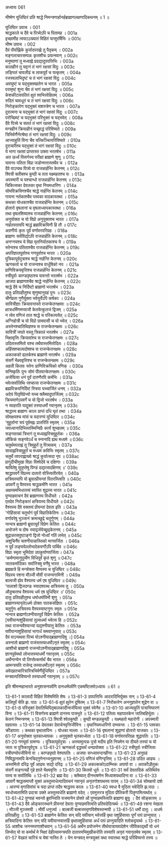 अध्यायः 061

भीष्मेण युधिष्ठिरं प्रति श्राद्धे निमन्त्रणार्हानर्हब्राह्मणलक्षणादिकथनम् ॥ 1 ॥
	
युधिष्ठिर उवाच ।	001  
श्राद्धकाले च दैवे च पित्र्येऽपि च पितामह ।	001a  
इच्छामीह त्वयाऽऽख्यातं विहितं यत्सुरर्षिभिः ॥	001c  
भीष्म उवाच ।	002  
दैवं पौर्वाह्णिके कुर्यादपराह्णे तु पैतृकम् ।	002a  
मङ्गलाचारसम्पन्नः कृतशौचः प्रयत्नवान् ॥	002c  
मनुष्याणां तु मध्याह्ने प्रदद्यादुपपत्तिभिः ।	003a  
कालहीनं तु यद्दानं तं भागं रक्षसां विदुः ॥	003c  
लङ्घितं चावलीढं च लाकपूर्वं च यत्कृतम् ।	004a  
रजस्वलाभिदृष्टं च तं भागं रक्षसां विदुः ॥	004c  
अवघुष्टं च यद्भुक्तमव्रतेन च भारत ।	005a  
परामृष्टं शुना चैव तं भागं रक्षसां विदुः ॥	005c  
केशकीटावपतितं क्षुतं श्वभिरवेक्षितम् ।	006a  
रुदितं चावधूतं च तं भागं रक्षसां विदुः ॥	006c  
निरोङ्कारेण यद्भुक्तं सशस्त्रेण च भारत ।	007a  
दुरात्मना च यद्भुक्तं तं भागं रक्षसां विदुः ॥	007c  
परोच्छिष्टं च यद्भुक्तं परिभुक्तं च यद्भवेत् ।	008a  
दैवे पित्र्ये च सततं तं भागं रक्षसां विदुः ॥	008c  
मन्त्रहीनं क्रियाहीनं यच्छ्राद्धं परिविष्यते ।	009a  
त्रिभिर्वर्णैर्नरश्रेष्ठ तं भागं रक्षसां विदुः ॥	009c  
आज्याहुतिं विना चैव यत्किञ्चित्परिविष्यते ।	010a  
दुराचारैश्च यद्भुक्तं तं भागं रक्षसां विदुः ॥	010c  
ये भागा रक्षसां प्राप्तास्त उक्ता भरतर्षभ ।	011a  
अत ऊर्ध्वं विसर्गस्य परीक्षां ब्राह्मणे शृणु ॥	011c  
यावन्तः पतिता विप्रा जडोन्मत्तास्तथैव च ।	012a  
दैवे वाऽप्यथ पित्र्ये वा राजन्नार्हन्ति केतनम् ॥	012c  
श्वित्री क्लीबश्च कुष्ठी च तता यक्ष्महतश्च यः ।	013a  
अपस्मारी च यश्चान्धो राजन्नार्हन्ति केतनम् ॥	013c  
चिकित्सका देवलका वृथा नियमधारिणः ।	014a  
सोमविक्रयिणश्चैव श्राद्धे नार्हन्ति केतनम् ॥	014c  
गायना नर्तकाश्चैव प्लवका वादकास्तथा ।	015a  
कथका योधकाश्चैव राजन्नार्हन्ति केतनम् ॥	015c  
होतारो वृषलानां च वृषलाध्यापकास्तथा ।	016a  
तथा वृषलशिष्याश्च राजन्नार्हन्ति केतनम् ॥	016c  
अनुयोक्ता च यो विप्रो अनुयुक्तश्च भारत ।	017a  
नार्हतस्तावपि श्राद्धं ब्रह्मविक्रयिणौ हि तौ ॥	017c  
अग्रणीर्यः कृतः पूर्वं वर्णावरपरिग्रहः ।	018a  
ब्राह्मणः सर्वविद्योऽपि राजन्नार्हति केतनम् ॥	018c  
अनग्नयश्च ये विप्रा मृतनिर्यातकाश्च ये ।	019a  
स्तेनाश्च पतिताश्चैव राजन्नार्हन्ति केतनम् ॥	019c  
अपरिज्ञातपूर्वाश्च गणपूर्वाश्च भारत ।	020a  
पुत्रिकापूर्वपुत्राश्च श्राद्धे नार्हन्ति केतनम् ॥	020c  
ऋणकर्ता च यो राजन्यश्च वार्धुषिको नरः ।	021a  
प्राणिविक्रयवृत्तिश्च राजन्नार्हन्ति केतनम् ॥	021c  
स्त्रीपूर्वाः काण्डपृष्ठाश्च यावन्तो भरतर्षभ ।	022a  
आजपा ब्राह्मणाश्चैव श्राद्धे नार्हन्ति केतनम् ॥	022c  
श्राद्धे दैवे च निर्दिष्टो ब्राह्मणो भरतर्षभ ।	023a  
दातुः प्रतिग्रहीतुश्च शृणुष्वानुग्रहं पुनः ॥	023c  
चीर्णव्रता गुणैर्युक्ता भवेयुर्येऽपि कर्षकाः ।	024a  
सावित्रीज्ञाः क्रियावन्तस्ते राजन्केतनक्षमाः ॥	024c  
क्षात्रधर्मिणमप्याजौ केतयेत्कुलजं द्विजम् ।	025a  
न त्वेव वणिजं तात श्राद्धे च परिकल्पयेत् ॥	025c  
अग्निहोत्री च यो विप्रो ग्रामवासी च यो भवेत् ।	026a  
अस्तेनश्चातिथिज्ञश्च स राजन्केतनक्षमः ॥	026c  
सावित्रीं जपते यस्तु त्रिकालं भरतर्षभ ।	027a  
भिक्षावृत्तिः क्रियावांश्च स राजन्केतनक्षमः ॥	027c  
उदितास्तमितो यश्च तथैवास्तमितोदितः ।	028a  
अहिंस्रश्चाल्पदोषश्च स राजन्केतनक्षमः ॥	028c  
अकल्कको ह्यतर्कश्च ब्राह्मणो भरतर्षभ ।	029a  
संसर्गे भैक्ष्यवृत्तिश्च स राजन्केतनक्षमः ॥	029c  
अव्रती कितवः स्तेनः प्राणिविक्रयिको वणिक् ।	030a  
सनिष्कृतिः पुनः सोमं पीतवान्केतनक्षमः ॥	030c  
अर्जयित्वा धनं पूर्वं दारुणैरपि कर्मभिः ।	031a  
भवेत्सर्वातिथिः पश्चात्स राजन्केतनक्षमः ॥	031c  
ब्रह्मविक्रयनिर्दिष्टं स्त्रिया यच्चार्जितं धनम् ।	032a  
अदेयं पितृविप्रेभ्यो यच्च क्लैब्यादुपार्जितम् ॥	032c  
क्रियमाणेऽपवर्गे च यो द्विजो भरतर्षभ ।	033a  
न व्याहरति यद्युक्तं तस्याधर्मो गवानृतम् ॥	033c  
श्राद्धस्य ब्राह्मणः कालः प्राप्तं दधि घृतं तथा ।	034a  
सोमक्षयश्च मांसं च यदारण्यं युधिष्ठिर ॥	034c  
\'मुहूर्तानां त्रयं पूर्वमह्नः प्रातरिति स्मृतम् ।	035a  
जपध्यानादिभिस्तस्मिन्विप्रैः कार्यं शुभव्रतम् ॥	035c  
सङ्गवाख्यं त्रिभागं तु मध्याह्नस्त्रिमुहूर्तकः ।	036a  
लौकिकं सङ्गवेऽर्धं च स्नानादि ह्यथ मध्यमे ॥	036c  
चतुर्थमपराह्णं तु त्रिमुहूर्तं तु पित्र्यकम् ।	037a  
सायाह्नस्त्रिमुहूर्तं च मध्यमं कविभिः स्मृतम् ॥	037c  
चतुर्थे त्वपराह्णाख्ये श्राद्धं कुर्यात्सदा नृप ॥	038ac  
प्रागुदीचीमुखा विप्राः विश्वेदेवे च दक्षिणाः ।	039a  
श्रावितेषु सुतृप्तेषु पिण्डं दद्यात्सदक्षिणम् ॥\'	039c  
श्राद्धापवर्गे विप्रस्य दातारो वोस्त्वितीरयेत् ।	040a  
क्षत्रियस्यापि यो ब्रूयात्प्रीयन्तां पितरस्त्विति ॥	040c  
अपवर्गे तु वैश्यस्य श्राद्धकर्मणि भारत ।	041a  
अक्षय्यमभिधातव्यं स्वस्ति शूद्रस्य भारत ॥	041c  
पुण्याहवाचनं दैवं ब्राह्मणस्य विधीयते ।	042a  
एतदेव निरोङ्कारं क्षत्रियस्य विधीयते ॥	042c  
वैश्यस्य दैवे वक्तव्यं प्रीयन्तां देवता इति ।	043a  
\'गोहिंसायां चतुर्भागं पूर्वं विप्रातिकेतिनः ॥	043c  
वर्णावरेषु भुञ्जानं क्रमाच्छूद्रे चतुर्गुणम् ।	044a  
नान्यत्र ब्राह्मणो ब्रूयात्पूर्वं विप्रेण केतितः ॥	044c  
अभोजने च दोषः स्याद्वर्जयेच्छूद्रकेतनम् ।	045a  
शूद्रान्नरसपुष्टाङ्गो द्विजो नोर्ध्वां गतिं लभेत् ॥	045c  
अशुचिर्नैव चाश्नीयान्नास्तिको मानवर्जितः ।	046a  
न पूर्वं लङ्घयेल्लोभादेकवर्णोऽपि पार्थिव ॥	046c  
विप्राः स्मृता भूमिदेवा उपकुर्वाणवर्जिताः।	047a  
\'कर्मणामानुपूर्व्येण विधिपूर्वं कृतं शृणु ॥	047c  
जातकर्मादिकाः सर्वास्त्रिषु वर्णेषु भारत ।	048a  
ब्रह्मक्षत्रे हि मन्त्रोक्ता वैश्यस्य च युधिष्ठिर ॥	048c  
विप्रस्य रशना मौञ्जी मौर्वी राजन्यगामिनी ।	049a  
बाल्वजी ह्येव वैश्यस्य धर्म एष युधिष्ठिर ॥	049c  
\'पालाशो द्विजदण्डः स्यादश्वत्थः क्षत्रियस्य तु ।	050a  
औदुम्बरश्च वैश्यस्य धर्म एष युधिष्ठिर ॥\'	050c  
दातुः प्रतिग्रहीतुश्च धर्माधर्माविमौ शृणु ।	051a  
ब्राह्मणस्यानृतेऽधर्मः प्रोक्तः पातकसंज्ञितः ।	051c  
चतुर्गुणः क्षत्रियस्य वैश्यस्याष्टगुणः स्मृतः ॥	051e  
नान्यत्र ब्राह्मणोऽश्नीयात्पूर्वं विप्रेण केतितः ।	052a  
[यवीयान्पशुहिंसायां तुल्यधर्मा भवेत्स हि ॥	052c  
तथा राजन्यवैश्याभ्यां यद्यश्नीयात्तु केतितः ।	053a  
यवीयान्पशुहिंसायां भागार्धं समवाप्नुयात् ॥	053c  
दैवं वाऽप्यथवा पित्र्यं योऽश्नीयाद्ब्राह्मणादिषु ।] 	054a  
अस्नातो ब्राह्मणो राजंस्तस्याधर्मोऽनृतं स्मृतम् ॥	054c  
आशौचो ब्राह्मणो राजन्योऽश्नीयाद्ब्राह्मणादिषु ।	055a  
ज्ञानपूर्वमथो लोभात्तस्याधर्मो गवानृतम् ॥	055c  
अर्थेनान्येन यो लिप्सेत्कर्मार्थं चैव भारत ।	056a  
आमन्त्रयति राजेन्द्र तस्याधर्मोऽनृतं स्मृतम् ॥	056c  
अवेदव्रतचारित्रास्त्रिभिर्वर्णैर्युधिष्ठिर ।	057a  
मन्त्रवत्परिविष्यन्ते तस्याधर्मो गवानृतम् ॥ ॥	057c  

इति श्रीमन्महाभारते अनुशासनपर्वणि दानधर्मपर्वणि एकषष्टितमोऽध्यायः ॥ 61 ॥

13-61-1 कालादौ विहितं विशेषमिति शेषः ॥ 13-61-3 उपपत्तिभिः आदरादिभिर्युक्तः सन् ॥ 13-61-4 कलिपूर्वं चेति झ. पाठः ॥ 13-61-6 क्षुतं क्षुतेन दूषितम् ॥ 13-61-7 निरोंकारेण अननुज्ञातेन शूद्रेण वा ॥ 13-61-8 परिभुक्तं देवातिथिपितृबालकादीन्वर्जयित्वा भुक्तं स्वेनैव ॥ 13-61-10 आज्याहुतिं पात्राभिघारणं विना ॥ 13-61-11 विसर्गस्य ब्राह्मणे दानस्य पात्रभूते ॥ 13-61-12 पतिताः महापातकेन जातिबहिर्भूताः । केतनं निमन्त्रणम् ॥ 13-61-13 श्वित्री श्वेतकुष्ठी । कुष्ठी मण्डलकुष्ठी । यक्ष्महतो महारोगी । अपस्मारी ग्रहग्रस्तः ॥ 13-61-14 देवलका देवार्चनवृत्तिजीविनः । वृथानियमधारिणो दम्भवन्तः । 13-61-15 प्लवकाः क्रीडापराः । कथका वृथालापिनः । योधका मल्लाः ॥ 13-61-16 वृषलानां शूद्राणां होतारो याजकाः ॥ 13-61-17 अनुयोक्ता भृतकाध्यापकः । अनुयुक्तो भृतकाध्येता ॥ 13-61-18 वर्णावरपरिग्रहः शूद्रापतिः ॥ 13-61-20 गणपूर्वा ग्रामण्यः । पुत्रिकापूर्वपुत्राः । अस्यामुत्पन्नः पुत्रो मदीय इति नियमेन या दीयते तस्यां च यो जातः स पुत्रिकापूर्वपुत्रः ॥ 13-61-21 ऋणकर्ता वृद्ध्यर्थं धनप्रयोक्ता ॥ 13-61-22 स्त्रीपूर्वाः स्त्रीजिताः स्त्रीपण्योपजीविनो वा । काण्डपृष्ठो वेश्यापतिः । अजपाः सन्ध्यावन्दनहीनाः ॥ 13-61-23 अनुग्रहं निषिद्धानामपि केनचिद्गुणेनाभ्यनुज्ञानम् ॥ 13-61-25 वणिजं वणिग्वृत्तिम् ॥ 13-61-28 उदित आढ्यः । अस्तमितो दरिद्रः पूर्वं आढ्यः सद्यो दरिद्रः ॥ 13-61-29 अकल्ककोऽदाम्भिकः अपापो वा । अतर्कोऽहैतुकः संसर्गे सङ्गत्यर्हे गृहे ज्ञाते भैक्ष्यवृत्तिः ॥ 13-61-30 कितवो धूर्तः ॥ 13-61-31 सर्वं देवतादिकं अतिथिरेव यस्य स सर्वातिथिः ॥ 13-61-32 ब्रह्म वेदः । क्लैब्यात् दीनभाषणेन मिध्याशपथादिना वा ॥ 13-61-33 अपवर्गे श्राद्धसमाप्तौ युक्तं अस्तुस्वधेत्यादिवचनं गवानृतं अनृतगोशपथस्य पापम् ॥ 13-61-34 सोमक्षयो दर्शः । आरण्यं मृगादिमांसं च यदा प्राप्तं तदैव श्राद्धस्य कालः ॥ 13-61-40 स्वधा वै मुदिता भवेदिति झ.पाठः । स्वधोच्यतामिति प्रदात्रा उक्ते अस्तुस्वधेति ब्राह्मणो वदेत् । एवमुत्तरत्र मुदिता प्रीतिकरी पितॄणामित्यर्थात् ॥ 13-61-42 पुण्याहं भवन्तो ब्रुवन्त्विति यजमानेन प्रोक्ते ओं पुण्याहमस्त्विति ब्राह्मणा ब्रूयुः । दैवं सोङ्कारम् ॥ 13-61-43 दैवे ओङ्कारस्थाने प्रीयन्तां देवताः पुण्याहमस्त्विति प्रतिवदेदित्यर्थः ॥ 13-61-49 रशना भेखला । मौञ्जी मुञ्जमयी । मौर्वी धनुर्ज्या । बाल्बजी बल्बजस्तृणविशेषस्तन्मयी ॥ 13-61-51 धर्मो दातुः । अधर्मः प्रतिग्रहीतुः ॥ 13-61-53 ब्राह्मणेन केतितः सन् यदि यवीयान् भवेत्तर्हि वृथा पशुहिंसायाः पूर्णं पापं प्राप्नुयात् । क्षत्रियादिना केतितः सन् यदि यवीयान्स्यात्तर्हि वृथापशुहिंसाया अर्धं पापं प्राप्नुयादिति श्लोकद्वयार्थः ॥ 13-61-55 आशौचः जननमरणाशौचवान् ॥ 13-61-56 अर्थेन प्रयोजनेन तीर्थयात्राव्यपदेशेन जीविकाद्यर्थी यो धनं लिप्सेत् यो वा कर्मार्थं मे भिक्षां देहीत्यामन्त्रयति दातारमभिमुखीकरोति तस्यापि अनृतं गवानृतमेव स्मृतम् ॥ 13-61-57 वेदव्रतं चारित्रं च येषां नास्ति ते । येन मन्त्रवत् मन्त्रयुक्तं यथा स्यात्तथा श्राद्धे परिविष्यन्ते तस्य ॥
